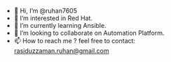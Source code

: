 - 👋 Hi, I’m @ruhan7605
- 👀 I’m interested in Red Hat.
- 🌱 I’m currently learning Ansible.
- 💞️ I’m looking to collaborate on Automation Platform.
- 📫 How to reach me ? feel free to contact: rasiduzzaman.ruhan@gmail.com

<!---
ruhan7605/ruhan7605 is a ✨ special ✨ repository because its `README.md` (this file) appears on your GitHub profile.
You can click the Preview link to take a look at your changes.
--->
